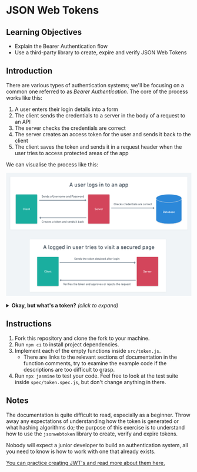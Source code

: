 # JSON Web Tokens

## Learning Objectives

- Explain the Bearer Authentication flow
- Use a third-party library to create, expire and verify JSON Web Tokens

## Introduction

There are various types of authentication systems; we'll be focusing on a common one referred to as *Bearer Authentication*. The core of the process works like this:
1. A user enters their login details into a form
2. The client sends the credentials to a server in the body of a request to an API
3. The server checks the credentials are correct
4. The server creates an access token for the user and sends it back to the client
5. The client saves the token and sends it in a request header when the user tries to access protected areas of the app

We can visualise the process like this:

![](./assets/Auth_Flow.png)

<details>
<summary><strong>Okay, but what's a token?</strong> <em>(click to expand)</em></summary>
<br>
<blockquote>Think of a token like an employee ID badge; you can't enter the secure areas of your employer's building without one! The company verify that you are who you say you are when they hire you, and then they give you an ID badge so you can access employee-only rooms in the building.</blockquote>
<br>
In this analogy, verifying you are who you say you are symbolises entering a username and password into a login form. The ID badge granted to you is the token; only you have this token, and you show it to the server every time you want to make a request to a protected resource.
<br><br>
One of the most common types of tokens are called <em>JSON Web Token's</em>, a.k.a JWT's.
<br><br>
A JWT is comprised of 2 separate pieces of JSON and a signature hash, each of them encoded and placed into a string separated by dots.
<br><br>
The final token will have a structure that looks like <code>xxxxx.yyyyy.zzzzz</code>
<br><br>
The three pieces of JSON are:<br>
<ol>
<li>Header (<code>xxxxx</code>)</li>
<li>Payload (<code>yyyyy</code>)</li>
<li>Signature (<code>zzzzz</code>)</li>
</ol>

<h2>Header</h2>

The header usually contains two properties: the type of token (JWT) and the signing algorithm to use. For example:
<pre>
{
    "alg": "HS256",
    "typ": "JWT"
}
</pre>

That is then Base64 encoded into a string (<code>eyJhbGciOiJIUzI1NiIsInR5cCI6IkpXVCJ9</code>) and forms the first part of the token.
<br><br>
<h2>Payload</h2>

The payload usually contains information about an entity that is required for the app to function; for example, user identification data. Do not store sensitive information, such as passwords, in tokens.
<pre>
{
    "id": 13,
    "username": "nathank"
}
</pre>

That is then Base64 encoded into a string (<code>eyJpZCI6MTMsInVzZXJuYW1lIjoibmF0aGFuayJ9</code>) and forms the second part of the token.
<br><br>
<h2>Signature</h2>

The signature is the result of a hashing function that takes in 2 parameters: the encoded header and payload separated by a dot, and a "secret phrase" - the secret is just a string of text that only the server knows, kind of like a password.
<br><br>
A signature might look something like this: <code>TSh7SwNomgPOcdK9CLIhWT2m_UVay_RzNLrsu9gCwl0</code>
<br><br>
So the end result, our JSON Web Token containing all three parts, looks like this: <code>eyJhbGciOiJIUzI1NiIsInR5cCI6IkpXVCJ9.eyJpZCI6MTMsInVzZXJuYW1lIjoibmF0aGFuayJ9.TSh7SwNomgPOcdK9CLIhWT2m_UVay_RzNLrsu9gCwl0</code>

Notice the dots separating each section! <code>Header.Payload.Signature</code>

<h2>Breathe!</h2>
You don't need to concern yourself too deeply with the methods for creating a JWT or hashing a signature, there are vetted libraries to take care of this process for us.
<br><br>
The key things to remember are:
<ul>
<li>You create a token using a JSON object containing useful (but not sensitive) data, such as a user's ID and username. This allows the server to remember who the token was made for so the user doesn't have to login again.</li>
<li>Your server uses a string that only it knows the value of to sign and verify the token. This allows the server to confirm that the token originated from itself and can be trusted when the client sends it back in future requests.</li>
</ul>
</details>

## Instructions

1. Fork this repository and clone the fork to your machine.
2. Run `npm ci` to install project dependencies.
3. Implement each of the empty functions inside `src/token.js`.
    - There are links to the relevant sections of documentation in the function comments, try to examine the example code if the descriptions are too difficult to grasp.
4. Run `npx jasmine` to test your code. Feel free to look at the test suite inside `spec/token.spec.js`, but don't change anything in there.

## Notes

The documentation is quite difficult to read, especially as a beginner. Throw away any expectations of understanding how the token is generated or what hashing algorithms do; the purpose of this exercise is to understand how to use the `jsonwebtoken` library to create, verify and expire tokens.

Nobody will expect a junior developer to build an authentication system, all you need to know is how to work with one that already exists.

[You can practice creating JWT's and read more about them here.](https://jwt.io/)
